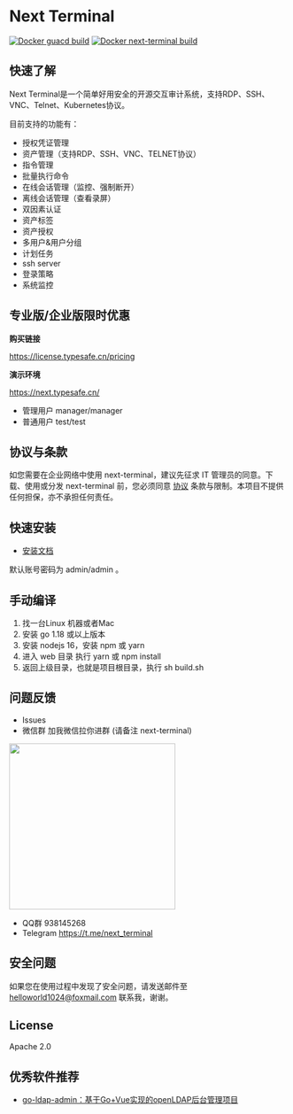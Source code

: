 # Next Terminal

[![Docker guacd build](https://github.com/dushixiang/next-terminal/actions/workflows/docker-guacd.yml/badge.svg)](https://github.com/dushixiang/next-terminal/actions/workflows/docker-guacd.yml)
[![Docker next-terminal build](https://github.com/dushixiang/next-terminal/actions/workflows/docker-next-terminal.yml/badge.svg)](https://github.com/dushixiang/next-terminal/actions/workflows/docker-next-terminal.yml)

## 快速了解

Next Terminal是一个简单好用安全的开源交互审计系统，支持RDP、SSH、VNC、Telnet、Kubernetes协议。

目前支持的功能有：

- 授权凭证管理
- 资产管理（支持RDP、SSH、VNC、TELNET协议）
- 指令管理
- 批量执行命令
- 在线会话管理（监控、强制断开）
- 离线会话管理（查看录屏）
- 双因素认证
- 资产标签
- 资产授权
- 多用户&用户分组
- 计划任务
- ssh server
- 登录策略
- 系统监控

## 专业版/企业版限时优惠

**购买链接**

https://license.typesafe.cn/pricing

**演示环境**

https://next.typesafe.cn/ 

- 管理用户 manager/manager
- 普通用户 test/test

## 协议与条款

如您需要在企业网络中使用 next-terminal，建议先征求 IT 管理员的同意。下载、使用或分发 next-terminal 前，您必须同意 [协议](./LICENSE) 条款与限制。本项目不提供任何担保，亦不承担任何责任。

## 快速安装

- [安装文档](https://next-terminal.typesafe.cn)

默认账号密码为 admin/admin 。

## 手动编译

1. 找一台Linux 机器或者Mac
2. 安装 go 1.18 或以上版本
3. 安装 nodejs 16，安装 npm 或 yarn
4. 进入 web 目录 执行 yarn 或 npm install
5. 返回上级目录，也就是项目根目录，执行 sh build.sh

## 问题反馈

- Issues
- 微信群 加我微信拉你进群 (请备注 next-terminal)

<img src="wx.png" width="300"  height="auto"/>

- QQ群 938145268
- Telegram https://t.me/next_terminal

## 安全问题

如果您在使用过程中发现了安全问题，请发送邮件至 helloworld1024@foxmail.com 联系我，谢谢。

## License 

Apache 2.0

## 优秀软件推荐

- [go-ldap-admin：基于Go+Vue实现的openLDAP后台管理项目](https://github.com/eryajf/go-ldap-admin)
